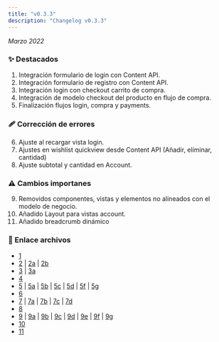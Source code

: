 ```yaml
---
title: "v0.3.3"
description: "Changelog v0.3.3"
---
```


_Marzo 2022_

### ✨ Destacados

1. Integración formulario de login con Content API.
2. Integración formulario de registro con Content API.
3. Integración login con checkout carrito de compra.
4. Integración de modelo checkout del producto en flujo de compra.
5. Finalización flujos login, compra y payments.

### 🩹 Corrección de errores

6. Ajuste al recargar vista login.
7. Ajustes en wishlist quickview desde Content API (Añadir, eliminar, cantidad)
8. Ajuste subtotal y cantidad en Account.

### ⚠️ Cambios importanes

9. Removidos componentes, vistas y elementos no alineados con el modelo de negocio.
10. Añadido Layout para vistas account.
11. Añadido breadcrumb dinámico

### 🔗 Enlace archivos

- [1](https://github.com/Novanet-Studio/farine-fe/commit/d499ce739a35b0fe6c390d272af6aef2a9b85ea4)
- [2](https://github.com/Novanet-Studio/farine-fe/commit/d36bce40d530d55b67e0da90939fbe0d718139cb) | [2a](https://github.com/Novanet-Studio/farine-fe/commit/77abbc19ab005ba5cb8f30b75a0088df7457d8ad) | [2b](https://github.com/Novanet-Studio/farine-fe/commit/747ef43c0f5c3b902ba9f9c511eb7dd86a86a25a)
- [3](https://github.com/Novanet-Studio/farine-fe/commit/86d45f75b9e26de6e816c18fae56d06bade0de52) | [3a](https://github.com/Novanet-Studio/farine-fe/commit/c0973cedad698fd78544a9aa916b4cdba975ba0a)
- [4](https://github.com/Novanet-Studio/farine-fe/commit/91fdd0a3fdec3377bc772cc105e28020ca8e54aa)
- [5](https://github.com/Novanet-Studio/farine-fe/commit/cffdc431112466d68f515b844cce26d3da3bc607) | [5a](https://github.com/Novanet-Studio/farine-fe/commit/b58198cc40938b5328913e50332bd913c03800c8) | [5b](https://github.com/Novanet-Studio/farine-fe/commit/6457adb797d3272c6a73a0abea12d76d88a718e8) | [5c](https://github.com/Novanet-Studio/farine-fe/commit/773f46b91340c627699b34ce4e679910aec78678) | [5d](https://github.com/Novanet-Studio/farine-fe/commit/97acdf2b14ad687a9b97df48dff1444be874346e) | [5f](https://github.com/Novanet-Studio/farine-fe/commit/c08fab13a22424f25a34b71e56228263725c2ebb) | [5g](https://github.com/Novanet-Studio/farine-fe/commit/0d14c64f06b6ec357fceab9a43116123ee32b52f)
- [6](https://github.com/Novanet-Studio/farine-fe/commit/1b6c6958a833d8daacbaa3ba1c3c67658ab4e307)
- [7](https://github.com/Novanet-Studio/farine-fe/commit/0cd8516f80088a3dadf2c0e6bca10d1840208d87) | [7a](https://github.com/Novanet-Studio/farine-fe/commit/dee53d190d5d9853148dc30ca619a28057723116) | [7b](https://github.com/Novanet-Studio/farine-fe/commit/c9b665e3e98793959c4915f7e120e4115f182561) | [7c](https://github.com/Novanet-Studio/farine-fe/commit/cc8b62647fab61bb6cdbc4219fff57419c5d95be) | [7d](https://github.com/Novanet-Studio/farine-fe/commit/9a35d64427bdef9f26f915af9bbf051459805d8b)
- [8](https://github.com/Novanet-Studio/farine-fe/commit/abf5150bbe4f473b15d9afc0991080563a528e03)
- [9](https://github.com/Novanet-Studio/farine-fe/commit/807abfb5a894b0d9fdf8a823aa1d3ce3112d6715) | [9a](https://github.com/Novanet-Studio/farine-fe/commit/89252b2bf8310caeee2c53bc134d467b7a31acf2) | [9b](https://github.com/Novanet-Studio/farine-fe/commit/23dd5db7500fec5a857a76fd7834369abfe204ea) | [9c](https://github.com/Novanet-Studio/farine-fe/commit/646e8611fa1f53ec16334291ce18d7b7aca87369) | [9d](https://github.com/Novanet-Studio/farine-fe/commit/e80fd2d9f6f3c03afa78a36114306f9e6bff07eb) | [9e](https://github.com/Novanet-Studio/farine-fe/commit/fa6e18c43dcae57da3e5c4057eedd79414500143) | [9f](https://github.com/Novanet-Studio/farine-fe/commit/693650e135eb0862a439cb2f9b3fb40d886dbfab) | [9g](https://github.com/Novanet-Studio/farine-fe/commit/9242f363042ef133c6350756388cfab49eba70a1)
- [10](https://github.com/Novanet-Studio/farine-fe/commit/83dbf6867480df4dc1a182ca63b3fd6976986e6d)
- [11](https://github.com/Novanet-Studio/farine-fe/commit/abf5150bbe4f473b15d9afc0991080563a528e03)
